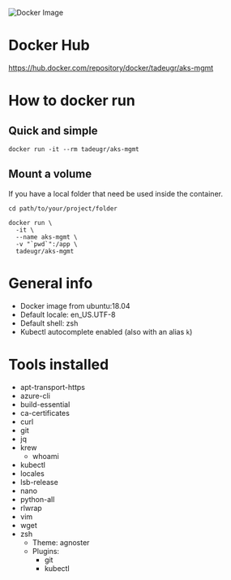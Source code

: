 ![Docker Image](https://github.com/tadeugr/aks-mgmt/workflows/Docker%20Image/badge.svg)

# Docker Hub

https://hub.docker.com/repository/docker/tadeugr/aks-mgmt

# How to docker run

## Quick and simple

```
docker run -it --rm tadeugr/aks-mgmt
```

## Mount a volume

If you have a local folder that need be used inside the container.

```
cd path/to/your/project/folder

docker run \
  -it \
  --name aks-mgmt \
  -v "`pwd`":/app \
  tadeugr/aks-mgmt
```

# General info

* Docker image from ubuntu:18.04
* Default locale: en_US.UTF-8
* Default shell: zsh
* Kubectl autocomplete enabled (also with an alias `k`)

# Tools installed

* apt-transport-https
* azure-cli
* build-essential
* ca-certificates
* curl
* git
* jq
* krew
  * whoami
* kubectl
* locales
* lsb-release
* nano
* python-all
* rlwrap
* vim
* wget
* zsh
  * Theme: agnoster
  * Plugins:
    * git
    * kubectl
